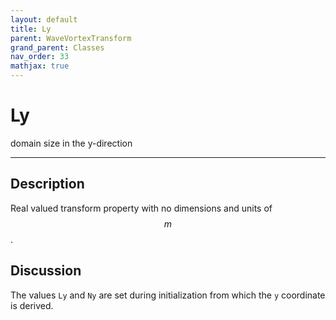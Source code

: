 ```yaml
---
layout: default
title: Ly
parent: WaveVortexTransform
grand_parent: Classes
nav_order: 33
mathjax: true
---
```


#  Ly

domain size in the y-direction


---

## Description
Real valued transform property with no dimensions and units of $$m$$.

## Discussion

The values `Ly` and `Ny` are set during initialization from which the `y` coordinate is derived.

